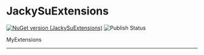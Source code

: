 # JackySuExtensions
[![NuGet version (JackySuExtensions)](https://img.shields.io/nuget/v/JackySuExtensions.svg?style=flat-square)](https://www.nuget.org/packages/JackySuExtensions/)
![Publish Status](https://github.com/twjackysu/JackySuExtensions/actions/workflows/nuget-publish.yml/badge.svg)

MyExtensions

---
